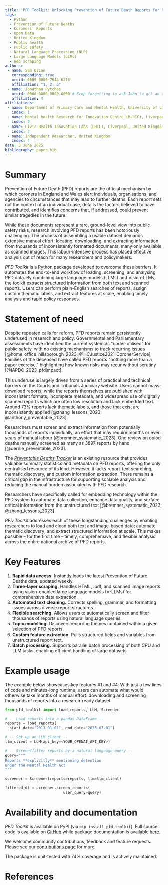 ```yaml
---
title: 'PFD Toolkit: Unlocking Prevention of Future Death Reports for Research'
tags: 
  - Python
  - Prevention of Future Deaths
  - Coroners' Reports
  - Open Data
  - United Kingdom
  - Public health
  - Public safety
  - Natural Language Processing (NLP)
  - Large Language Models (LLMs)
  - Web scraping
authors:
 - name: Sam Osian
   corresponding: true
   orcid: 0009-0000-7644-6218
   affiliation: "1, 2, 3"
 - name: Jonathan Pytches
   orcid: 0000-0000-0000-0000 # Stop forgetting to ask John to get an orcid!!!
   affiliation: 4
affiliations:
 - name: Department of Primary Care and Mental Health, University of Liverpool, United Kingdom
   index: 1
 - name: Mental health Research for Innovation Centre (M-RIC), Liverpool, United Kingdom
   index: 2
 - name: Civic Health Innovation Labs (CHIL), Liverpool, United Kingdom
   index: 3
 - name: Independent Researcher, United Kingdom
   index: 4
date: 3 June 2025
bibliography: paper.bib
---
```



# Summary

Prevention of Future Death (PFD) reports are the official mechanism by which coroners in
England and Wales alert individuals, organisations, and agencies to circumstances that may
lead to further deaths. Each report sets out the context of an individual case, details the
factors believed to have contributed, and identifies concerns that, if addressed, could prevent
similar tragedies in the future.

While these documents represent a rare, ground-level view into public safety risks, research
involving PFD reports has been notoriously challenging. The process of assembling a usable 
dataset demands extensive manual effort: locating, downloading, and extracting information from 
thousands of inconsistently formatted documents, many only available as scanned images. This 
labour-intensive process has placed effective analysis out of reach for many researchers 
and policymakers.

*PFD Toolkit* is a Python package developed to overcome these barriers. It automates the 
end-to-end workflow of loading, screening, and analysing PFD data. By combining 
large language models (LLMs) and Vision-LLMs, the toolkit extracts structured information 
from both text and scanned reports. Users can perform plain-English searches of reports, 
assign custom thematic labels, and extract features at scale, enabling timely analysis 
and rapid policy responses.


# Statement of need

Despite repeated calls for reform, PFD reports remain persistently underused in research 
and policy. Governmental and Parliamentary assessments have identified the current system as 
"under-utilised" for public safety, with no existing mechanisms to track recurring issues
[@home_office_hillsborough_2023; @HCJustice2021_CoronerService]. Families of the deceased have 
called PFD reports "nothing more than a paper exercise," highlighting how known risks may recur 
without scrutiny [@IAPDC_2023_pfdimpact].

This underuse is largely driven from a series of practical and technical barriers on the
Courts and Tribunals Judiciary website. Users cannot mass-download reports, while the 
reports themselves are published with inconsistent formats, incomplete metadata, and 
widespread use of digitally scanned reports which are often low resolution and lack embedded 
text. Around 73% reports lack thematic labels, and those that exist are inconsistently applied 
[@zhang_lessons_2023; @anthony_preventable_2023].

Researchers must screen and extract information from potentially thousands of reports individually, 
an effort that may require months or even years of manual labour [@bremner_systematic_2023]. 
One review on opiod deaths manually screened as many as 3897 reports by hand 
[@dernie_preventable_2023].

The [*Preventable Deaths Tracker*](https://preventabledeathstracker.net/) is an existing resource 
that provides valuable summary statistics and metadata on PFD reports, offering the only centralised resource of its 
kind. However, it lacks report-text searching, thematic discovery, and custom information extraction. 
There remains a critical gap in the infrastructure for supporting scalable analysis and reducing the manual burden associated with PFD research.


Researchers have specifically called for embedding technology within the PFD system to automate 
data collection, enhance data quality, and surface critical information from the unstructured
text [@bremner_systematic_2023; @zhang_lessons_2023]


*PFD Toolkit* addresses each of these longstanding challenges by enabling researchers to load and 
clean both text and image-based data; automate thematic discovery; and extract 
structured information at scale. This makes possible – for the first time – timely, comprehensive, 
and flexible analysis across the entire national archive of PFD reports.


# Key Features


1. **Rapid data access.** Instantly loads the latest Prevention of Future Deaths data, 
updated weekly.
2. **Three-layer scraping.** Handles HTML, .pdf, and scanned image reports using 
vision-enabled large language models (V-LLMs) for comprehensive data extraction.
3. **Automated text cleaning.** Corrects spelling, grammar, and formatting issues across 
diverse report structures.
4. **Flexible searching.** Allows users to automatically screen and filter thousands of 
reports using natural language queries.
5. **Topic modelling.** Discovers recurring themes contained within a given selection of 
PFD reports.
6. **Custom feature extraction.** Pulls structured fields and variables from unstructured 
report text.
7. **Batch processing.** Supports parallel batch processing of both CPU and LLM tasks, 
enabling efficient handling of large datasets.


# Example usage

The example below showcases key features #1 and #4. With just a few lines of code and
minutes-long runtime, users can automate what would otherwise take months of manual 
effort: downloading and screening thousands of reports into a research-ready dataset.


```python
from pfd_toolkit import load_reports, LLM, Screener

# -- Load reports into a pandas DataFrame --
reports = load_reports(
  start_date="2013-01-01", end_date="2025-07-01")

# -- Set up an LLM client --
llm_client = LLM(api_key=<YOUR_OPENAI_API_KEY>)

# -- Screen/filter reports by a natural language query --
query="""
Reports **explicitly** mentioning detention 
under the Mental Health Act
"""

screener = Screener(reports=reports, llm=llm_client)

filtered_df = screener.screen_reports(
                          user_query=query)
```


# Availability and documentation

*PFD Toolkit* is available on PyPI (via `pip install pfd_toolkit`). Full source code is available on [GitHub](https://github.com/Sam-Osian/PFD-toolkit) while package documentation is available [here](https://sam-osian.github.io/PFD-toolkit/).

We welcome community contributions, feedback and feature requests. Please see our [contributions page](https://sam-osian.github.io/PFD-toolkit/contribute/) for more.

The package is unit-tested with 74% coverage and is actively maintained. 


# References
